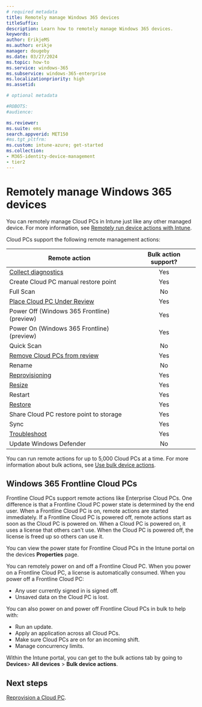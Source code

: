 ```yaml
---
# required metadata
title: Remotely manage Windows 365 devices
titleSuffix:
description: Learn how to remotely manage Windows 365 devices.
keywords:
author: ErikjeMS  
ms.author: erikje
manager: dougeby
ms.date: 03/27/2024
ms.topic: how-to
ms.service: windows-365
ms.subservice: windows-365-enterprise
ms.localizationpriority: high
ms.assetid: 

# optional metadata

#ROBOTS:
#audience:

ms.reviewer: 
ms.suite: ems
search.appverid: MET150
#ms.tgt_pltfrm:
ms.custom: intune-azure; get-started
ms.collection:
- M365-identity-device-management
- tier2
---
```


# Remotely manage Windows 365 devices

You can remotely manage Cloud PCs in Intune just like any other managed device. For more information, see [Remotely run device actions with Intune](/mem/intune/remote-actions/).

Cloud PCs support the following remote management actions:

| Remote action | Bulk action support? |
| --- | :---: |
| [Collect diagnostics](/mem/intune/remote-actions/collect-diagnostics) | Yes |
| Create Cloud PC manual restore point | Yes |
| Full Scan | No |
| [Place Cloud PC Under Review](place-cloud-pc-under-review.md) | Yes |
| Power Off (Windows 365 Frontline) (preview) | Yes |
| Power On (Windows 365 Frontline) (preview) | Yes |
| Quick Scan | No |
| [Remove Cloud PCs from review](place-cloud-pc-under-review.md) | Yes |
| Rename | No |
| [Reprovisioning](provisioning.md#reprovisioning) | Yes |
| [Resize](resize-cloud-pc.md) | Yes |
| Restart | Yes |
| [Restore](restore-overview.md) | Yes|
| Share Cloud PC restore point to storage | Yes |
| Sync | Yes |
| [Troubleshoot](health-checks-connectivity.md) | Yes |
| Update Windows Defender | No |

You can run remote actions for up to 5,000 Cloud PCs at a time. For more information about bulk actions, see [Use bulk device actions](/mem/intune/remote-actions/bulk-device-actions).

## Windows 365 Frontline Cloud PCs

Frontline Cloud PCs support remote actions like Enterprise Cloud PCs. One difference is that a Frontline Cloud PC power state is determined by the end user. When a Frontline Cloud PC is on, remote actions are started immediately. If a Frontline Cloud PC is powered off, remote actions start as soon as the Cloud PC is powered on. When a Cloud PC is powered on, it uses a license that others can't use. When the Cloud PC is powered off, the license is freed up so others can use it.

You can view the power state for Frontline Cloud PCs in the Intune portal on the devices **Properties** page.

You can remotely power on and off a Frontline Cloud PC. When you power on a Frontline Cloud PC, a license is automatically consumed. When you power off a Frontline Cloud PC:

- Any user currently signed in is signed off.
- Unsaved data on the Cloud PC is lost.

You can also power on and power off Frontline Cloud PCs in bulk to help with:

- Run an update.
- Apply an application across all Cloud PCs.
- Make sure Cloud PCs are on for an incoming shift.
- Manage concurrency limits.

Within the Intune portal, you can get to the bulk actions tab by going to **Devices**> **All devices** > **Bulk device actions**.  

<!-- ########################## -->
## Next steps

[Reprovision a Cloud PC](reprovision-cloud-pc.md).
